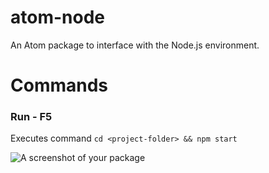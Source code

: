 # atom-node

An Atom package to interface with the Node.js environment.

# Commands

### Run - F5
Executes command `cd <project-folder> && npm start`

![A screenshot of your package](https://f.cloud.github.com/assets/69169/2290250/c35d867a-a017-11e3-86be-cd7c5bf3ff9b.gif)
